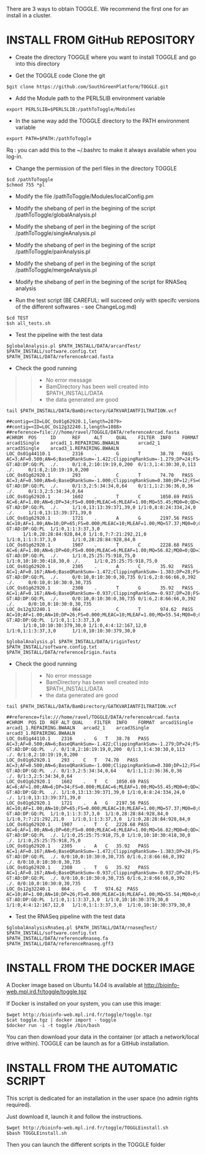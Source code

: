 There are 3 ways to obtain TOGGLE. We recommend the first one for an install in a cluster.

# INSTALL FROM GitHub REPOSITORY

* Create the directory TOGGLE where you want to install TOGGLE and go into this directory

* Get the TOGGLE code Clone the git

````
$git clone https://github.com/SouthGreenPlatform/TOGGLE.git
````
* Add the Module path to the PERL5LIB environment variable

````
export PERL5LIB=$PERL5LIB:/pathToToggle/Modules
````
* In the same way add the TOGGLE directory to the PATH environment variable

````
export PATH=$PATH:/pathToToggle
````

Rq : you can add this to the ~/.bashrc to make it always available when you log-in.


* Change the permission of the perl files in the directory TOGGLE

```
$cd /pathToToggle
$chmod 755 *pl
```

* Modify the file /pathToToggle/Modules/localConfig.pm
* Modify the shebang of perl in the begining of the script /pathToToggle/globalAnalysis.pl
* Modify the shebang of perl in the begining of the script /pathToToggle/singleAnalysis.pl
* Modify the shebang of perl in the begining of the script /pathToToggle/pairAnalysis.pl
* Modify the shebang of perl in the begining of the script /pathToToggle/mergeAnalysis.pl
* Modify the shebang of perl in the begining of the script for RNASeq analysis

* Run the test script (BE CAREFUL: will succeed only with specifc versions of the different softwares - see ChangeLog.md)

````
$cd TEST
$sh all_tests.sh
````

* Test the pipeline with the test data

````
$globalAnalysis.pl $PATH_INSTALL/DATA/arcardTest/ $PATH_INSTALL/software.config.txt $PATH_INSTALL/DATA/referenceArcad.fasta
````

* Check the good running
> > * No error message
> > * BamDirectory has been well created into $PATH_INSTALL/DATA
> > * the data generated are good

````
tail $PATH_INSTALL/DATA/BamDirectory/GATKVARIANTFILTRATION.vcf

##contig=<ID=LOC_Os01g62920.1,length=2879>
##contig=<ID=LOC_Os12g32240.1,length=1088>
##reference=file:///home/ravel/TOGGLE/DATA/referenceArcad.fasta
#CHROM  POS     ID      REF     ALT     QUAL    FILTER  INFO    FORMAT  arcad1Single    arcad1_1.REPAIRING.BWAALN       arcad2_1        arcad3Single    arcad3_1.REPAIRING.BWAALN
LOC_Os01g44110.1        2316    .       G       T       38.78   PASS    AC=3;AF=0.500;AN=6;BaseQRankSum=-1.422;ClippingRankSum=-1.279;DP=24;FS=4.873;MLEAC=3;MLEAF=0.500;MQ=56.82;MQ0=0;MQRankSum=-0.142;QD=1.62;ReadPosRankSum=0.213;SOR=0.707 GT:AD:DP:GQ:PL  ./.     0/1:8,2:10:19:19,0,200  0/1:3,1:4:30:30,0,113   ./.     0/1:8,2:10:19:19,0,200
LOC_Os01g62920.1        293     .       C       T       74.70   PASS    AC=3;AF=0.500;AN=6;BaseQRankSum=-1.000;ClippingRankSum=0.380;DP=12;FS=0.000;MLEAC=3;MLEAF=0.500;MQ=56.82;MQ0=0;MQRankSum=-0.529;QD=6.23;ReadPosRankSum=-0.689;SOR=0.760 GT:AD:DP:GQ:PL  ./.     0/1:3,2:5:34:34,0,64    0/1:1,1:2:36:36,0,36    ./.     0/1:3,2:5:34:34,0,64
LOC_Os01g62920.1        1602    .       T       C       1050.69 PASS    AC=6;AF=1.00;AN=6;DP=34;FS=0.000;MLEAC=6;MLEAF=1.00;MQ=55.45;MQ0=0;QD=30.90;SOR=1.244   GT:AD:DP:GQ:PL  ./.     1/1:0,13:13:39:371,39,0 1/1:0,8:8:24:334,24,0   ./.     1/1:0,13:13:39:371,39,0
LOC_Os01g62920.1        1721    .       A       G       2197.56 PASS    AC=10;AF=1.00;AN=10;DP=65;FS=0.000;MLEAC=10;MLEAF=1.00;MQ=57.37;MQ0=0;QD=33.81;SOR=0.854        GT:AD:DP:GQ:PL  1/1:0,1:1:3:37,3,0
      1/1:0,28:28:84:928,84,0 1/1:0,7:7:21:292,21,0   1/1:0,1:1:3:37,3,0      1/1:0,28:28:84:928,84,0
LOC_Os01g62920.1        1907    .       T       C       2228.68 PASS    AC=6;AF=1.00;AN=6;DP=60;FS=0.000;MLEAC=6;MLEAF=1.00;MQ=56.82;MQ0=0;QD=33.32;SOR=3.113   GT:AD:DP:GQ:PL  ./.     1/1:0,25:25:75:918,75,0 1/1:0,10:10:30:418,30,0 ./.     1/1:0,25:25:75:918,75,0
LOC_Os01g62920.1        2305    .       A       C       35.92   PASS    AC=1;AF=0.167;AN=6;BaseQRankSum=-1.472;ClippingRankSum=-1.383;DP=28;FS=12.553;MLEAC=1;MLEAF=0.167;MQ=54.43;MQ0=0;MQRankSum=-1.561;QD=4.49;ReadPosRankSum=-1.829;SOR=2.205       GT:AD:DP:GQ:PL  ./.     0/0:10,0:10:30:0,30,735 0/1:6,2:8:66:66,0,392   ./.     0/0:10,0:10:30:0,30,735
LOC_Os01g62920.1        2308    .       T       G       35.92   PASS    AC=1;AF=0.167;AN=6;BaseQRankSum=-0.937;ClippingRankSum=-0.937;DP=28;FS=12.553;MLEAC=1;MLEAF=0.167;MQ=54.43;MQ0=0;MQRankSum=-2.007;QD=4.49;ReadPosRankSum=-2.364;SOR=2.205       GT:AD:DP:GQ:PL  ./.     0/0:10,0:10:30:0,30,735 0/1:6,2:8:66:66,0,392   ./.     0/0:10,0:10:30:0,30,735
LOC_Os12g32240.1        864     .       C       T       974.62  PASS    AC=10;AF=1.00;AN=10;DP=26;FS=0.000;MLEAC=10;MLEAF=1.00;MQ=55.54;MQ0=0;QD=26.53;SOR=4.255        GT:AD:DP:GQ:PL  1/1:0,1:1:3:37,3,0
      1/1:0,10:10:30:379,30,0 1/1:0,4:4:12:167,12,0   1/1:0,1:1:3:37,3,0      1/1:0,10:10:30:379,30,0
````

````
$globalAnalysis.pl $PATH_INSTALL/DATA/iriginTest/ $PATH_INSTALL/software.config.txt $PATH_INSTALL/DATA/referenceIrigin.fasta
````

* Check the good running
> > * No error message
> > * BamDirectory has been well created into $PATH_INSTALL/DATA
> > * the data generated are good

````
tail $PATH_INSTALL/DATA/BamDirectory/GATKVARIANTFILTRATION.vcf

##reference=file:///home/ravel/TOGGLE/DATA/referenceArcad.fasta
#CHROM	POS	ID	REF	ALT	QUAL	FILTER	INFO	FORMAT	arcad1Single	arcad1_1.REPAIRING.BWAALN	arcad2_1	arcad3Single	arcad3_1.REPAIRING.BWAALN
LOC_Os01g44110.1	2316	.	G	T	38.78	PASS	AC=3;AF=0.500;AN=6;BaseQRankSum=-1.422;ClippingRankSum=-1.279;DP=24;FS=4.873;MLEAC=3;MLEAF=0.500;MQ=56.82;MQ0=0;MQRankSum=-0.142;QD=1.62;ReadPosRankSum=0.213;SOR=0.707	GT:AD:DP:GQ:PL	./.	0/1:8,2:10:19:19,0,200	0/1:3,1:4:30:30,0,113	./.	0/1:8,2:10:19:19,0,200
LOC_Os01g62920.1	293	.	C	T	74.70	PASS	AC=3;AF=0.500;AN=6;BaseQRankSum=-1.000;ClippingRankSum=0.380;DP=12;FS=0.000;MLEAC=3;MLEAF=0.500;MQ=56.82;MQ0=0;MQRankSum=-0.529;QD=6.23;ReadPosRankSum=-0.689;SOR=0.760	GT:AD:DP:GQ:PL	./.	0/1:3,2:5:34:34,0,64	0/1:1,1:2:36:36,0,36	./.	0/1:3,2:5:34:34,0,64
LOC_Os01g62920.1	1602	.	T	C	1050.69	PASS	AC=6;AF=1.00;AN=6;DP=34;FS=0.000;MLEAC=6;MLEAF=1.00;MQ=55.45;MQ0=0;QD=30.90;SOR=1.244	GT:AD:DP:GQ:PL	./.	1/1:0,13:13:39:371,39,0	1/1:0,8:8:24:334,24,0	./.	1/1:0,13:13:39:371,39,0
LOC_Os01g62920.1	1721	.	A	G	2197.56	PASS	AC=10;AF=1.00;AN=10;DP=65;FS=0.000;MLEAC=10;MLEAF=1.00;MQ=57.37;MQ0=0;QD=33.81;SOR=0.854	GT:AD:DP:GQ:PL	1/1:0,1:1:3:37,3,0	1/1:0,28:28:84:928,84,0	1/1:0,7:7:21:292,21,0	1/1:0,1:1:3:37,3,0	1/1:0,28:28:84:928,84,0
LOC_Os01g62920.1	1907	.	T	C	2228.68	PASS	AC=6;AF=1.00;AN=6;DP=60;FS=0.000;MLEAC=6;MLEAF=1.00;MQ=56.82;MQ0=0;QD=33.32;SOR=3.113	GT:AD:DP:GQ:PL	./.	1/1:0,25:25:75:918,75,0	1/1:0,10:10:30:418,30,0	./.	1/1:0,25:25:75:918,75,0
LOC_Os01g62920.1	2305	.	A	C	35.92	PASS	AC=1;AF=0.167;AN=6;BaseQRankSum=-1.472;ClippingRankSum=-1.383;DP=28;FS=12.553;MLEAC=1;MLEAF=0.167;MQ=54.43;MQ0=0;MQRankSum=-1.561;QD=4.49;ReadPosRankSum=-1.829;SOR=2.205	GT:AD:DP:GQ:PL	./.	0/0:10,0:10:30:0,30,735	0/1:6,2:8:66:66,0,392	./.	0/0:10,0:10:30:0,30,735
LOC_Os01g62920.1	2308	.	T	G	35.92	PASS	AC=1;AF=0.167;AN=6;BaseQRankSum=-0.937;ClippingRankSum=-0.937;DP=28;FS=12.553;MLEAC=1;MLEAF=0.167;MQ=54.43;MQ0=0;MQRankSum=-2.007;QD=4.49;ReadPosRankSum=-2.364;SOR=2.205	GT:AD:DP:GQ:PL	./.	0/0:10,0:10:30:0,30,735	0/1:6,2:8:66:66,0,392	./.	0/0:10,0:10:30:0,30,735
LOC_Os12g32240.1	864	.	C	T	974.62	PASS	AC=10;AF=1.00;AN=10;DP=26;FS=0.000;MLEAC=10;MLEAF=1.00;MQ=55.54;MQ0=0;QD=26.53;SOR=4.255	GT:AD:DP:GQ:PL	1/1:0,1:1:3:37,3,0	1/1:0,10:10:30:379,30,0	1/1:0,4:4:12:167,12,0	1/1:0,1:1:3:37,3,0	1/1:0,10:10:30:379,30,0
````

* Test the RNASeq pipeline with the test data

````
$globalAnalysisRnaSeq.pl $PATH_INSTALL/DATA/rnaseqTest/ $PATH_INSTALL/software.config.txt $PATH_INSTALL/DATA/referenceRnaseq.fa $PATH_INSTALL/DATA/referenceRnaseq.gff3
````



# INSTALL FROM THE DOCKER IMAGE

A Docker image based on Ubuntu 14.04 is available at http://bioinfo-web.mpl.ird.fr/toggle/toggle.tgz

If Docker is installed on your system, you can use this image:

````
$wget http://bioinfo-web.mpl.ird.fr/toggle/toggle.tgz
$cat toggle.tgz | docker import - toggle
$docker run -i -t toggle /bin/bash
````

You can then download your data in the container (or attach a network/local drive within). TOGGLE can be launch as for a GitHub installation.

# INSTALL FROM THE AUTOMATIC SCRIPT

This script is dedicated for an installation in the user space (no admin rights required).

Just download it, launch it and follow the instructions.

````
$wget http://bioinfo-web.mpl.ird.fr/toggle/TOGGLEinstall.sh
$bash TOGGLEinstall.sh
````

Then you can launch the different scripts in the TOGGLE folder
